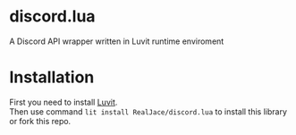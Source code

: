 # discord.lua
 A Discord API wrapper written in Luvit runtime enviroment

# Installation
First you need to install [Luvit](https://luvit.io).\
Then use command `lit install RealJace/discord.lua` to install this library or fork this repo.
